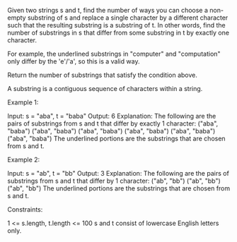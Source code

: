 Given two strings s and t, find the number of ways you can choose a non-empty
substring of s and replace a single character by a different character such
that the resulting substring is a substring of t. In other words, find the
number of substrings in s that differ from some substring in t by exactly one
character.

For example, the underlined substrings in "computer" and "computation" only
differ by the 'e'/'a', so this is a valid way.

Return the number of substrings that satisfy the condition above.

A substring is a contiguous sequence of characters within a string.


Example 1:


Input: s = "aba", t = "baba"
Output: 6
Explanation: The following are the pairs of substrings from s and t that
differ by exactly 1 character:
("aba", "baba")
("aba", "baba")
("aba", "baba")
("aba", "baba")
("aba", "baba")
("aba", "baba")
The underlined portions are the substrings that are chosen from s and t.

​​Example 2:


Input: s = "ab", t = "bb"
Output: 3
Explanation: The following are the pairs of substrings from s and t that
differ by 1 character:
("ab", "bb")
("ab", "bb")
("ab", "bb")
​​​​The underlined portions are the substrings that are chosen from s and
t.



Constraints:


1 <= s.length, t.length <= 100
s and t consist of lowercase English letters only.




